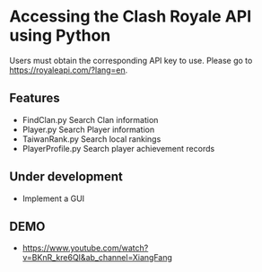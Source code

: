 # Accessing the Clash Royale API using Python 

Users must obtain the corresponding API key to use. Please go to https://royaleapi.com/?lang=en.

## Features 
- FindClan.py Search Clan information
- Player.py   Search Player information
- TaiwanRank.py  Search local rankings
- PlayerProfile.py Search player achievement records

## Under development
- Implement a GUI

## DEMO
- https://www.youtube.com/watch?v=BKnR_kre6QI&ab_channel=XiangFang
